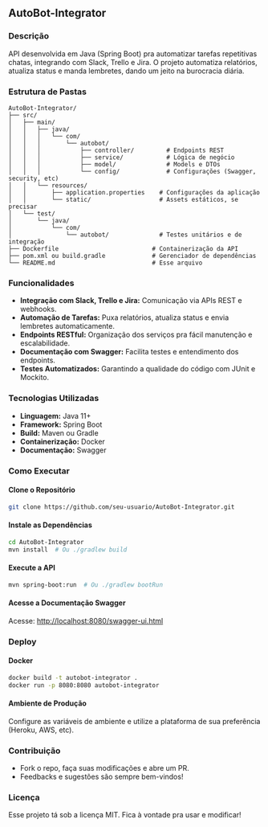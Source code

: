 ## AutoBot-Integrator

### Descrição
API desenvolvida em Java (Spring Boot) pra automatizar tarefas repetitivas chatas, integrando com Slack, Trello e Jira. O projeto automatiza relatórios, atualiza status e manda lembretes, dando um jeito na burocracia diária.

### Estrutura de Pastas
```
AutoBot-Integrator/
├── src/
│   ├── main/
│   │   ├── java/
│   │   │   └── com/
│   │   │       └── autobot/
│   │   │           ├── controller/         # Endpoints REST
│   │   │           ├── service/            # Lógica de negócio
│   │   │           ├── model/              # Models e DTOs
│   │   │           └── config/             # Configurações (Swagger, security, etc)
│   │   └── resources/
│   │       ├── application.properties    # Configurações da aplicação
│   │       └── static/                   # Assets estáticos, se precisar
│   └── test/
│       └── java/
│           └── com/
│               └── autobot/              # Testes unitários e de integração
├── Dockerfile                          # Containerização da API
├── pom.xml ou build.gradle             # Gerenciador de dependências
└── README.md                           # Esse arquivo
```

### Funcionalidades
- **Integração com Slack, Trello e Jira:** Comunicação via APIs REST e webhooks.
- **Automação de Tarefas:** Puxa relatórios, atualiza status e envia lembretes automaticamente.
- **Endpoints RESTful:** Organização dos serviços pra fácil manutenção e escalabilidade.
- **Documentação com Swagger:** Facilita testes e entendimento dos endpoints.
- **Testes Automatizados:** Garantindo a qualidade do código com JUnit e Mockito.

### Tecnologias Utilizadas
- **Linguagem:** Java 11+
- **Framework:** Spring Boot
- **Build:** Maven ou Gradle
- **Containerização:** Docker
- **Documentação:** Swagger

### Como Executar
#### Clone o Repositório
```bash
git clone https://github.com/seu-usuario/AutoBot-Integrator.git
```

#### Instale as Dependências
```bash
cd AutoBot-Integrator
mvn install  # Ou ./gradlew build
```

#### Execute a API
```bash
mvn spring-boot:run  # Ou ./gradlew bootRun
```

#### Acesse a Documentação Swagger
Acesse: [http://localhost:8080/swagger-ui.html](http://localhost:8080/swagger-ui.html)

### Deploy
#### Docker
```bash
docker build -t autobot-integrator .
docker run -p 8080:8080 autobot-integrator
```

#### Ambiente de Produção
Configure as variáveis de ambiente e utilize a plataforma de sua preferência (Heroku, AWS, etc).

### Contribuição
- Fork o repo, faça suas modificações e abre um PR.
- Feedbacks e sugestões são sempre bem-vindos!

### Licença
Esse projeto tá sob a licença MIT. Fica à vontade pra usar e modificar!
